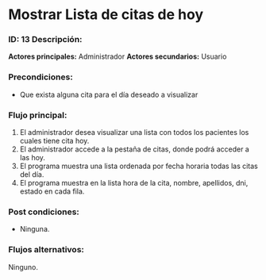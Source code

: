 # Mostrar Lista de citas de hoy

### ID: 13 Descripción: 


 **Actores principales:** Administrador
 **Actores secundarios:** Usuario

### Precondiciones:
- Que exista alguna cita para el día deseado a visualizar
### Flujo principal:

  1. El administrador desea visualizar una lista con todos los pacientes los cuales tiene cita hoy.
  2. El administrador accede a la pestaña de citas, donde podrá acceder a las hoy.
  3. El programa muestra una lista ordenada por fecha horaria todas las citas del día.
  4. El programa muestra en la lista hora de la cita, nombre, apellidos, dni, estado en cada fila.
  
  
### Post condiciones:
- Ninguna.


### Flujos alternativos:
Ninguno.
